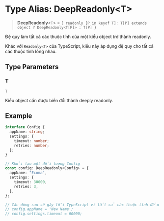 # Type Alias: DeepReadonly\<T\>

> **DeepReadonly**\<`T`\> = `{ readonly [P in keyof T]: T[P] extends object ? DeepReadonly<T[P]> : T[P] }`

Đệ quy làm tất cả các thuộc tính của một kiểu object trở thành readonly.

Khác với `Readonly<T>` của TypeScript, kiểu này áp dụng đệ quy cho tất cả các thuộc tính lồng nhau.

## Type Parameters

### T

`T`

Kiểu object cần được biến đổi thành deeply readonly.

## Example

```typescript
interface Config {
  appName: string;
  settings: {
    timeout: number;
    retries: number;
  };
}

// Khởi tạo một đối tượng Config
const config: DeepReadonly<Config> = {
  appName: "Ecoma",
  settings: {
    timeout: 30000,
    retries: 3,
  },
};

// Các dòng sau sẽ gây lỗi TypeScript vì tất cả các thuộc tính đều readonly
// config.appName = 'New Name';
// config.settings.timeout = 60000;
```
